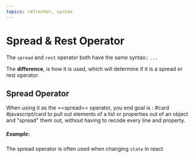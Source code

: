 ```yaml
---
topics: refresher, syntax
---
```


# Spread & Rest Operator

The `spread` and `rest` operator both have the same syntax:: `...`


The **difference**, is how it is used, which will determine if it is a spread or rest operator.

## Spread Operator

When using it  as the ==spread== operator, you end goal is : #card #javascript/card 
	to pull out elements of a list or properties out of an object and "spread" them out, without having to recode every line and property.
##### Example:
The spread operator is often used when changing `state` in react